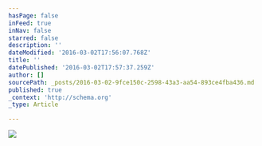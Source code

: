 ```yaml
---
hasPage: false
inFeed: true
inNav: false
starred: false
description: ''
dateModified: '2016-03-02T17:56:07.768Z'
title: ''
datePublished: '2016-03-02T17:57:37.259Z'
author: []
sourcePath: _posts/2016-03-02-9fce150c-2598-43a3-aa54-893ce4fba436.md
published: true
_context: 'http://schema.org'
_type: Article

---
```

![](https://the-grid-user-content.s3-us-west-2.amazonaws.com/78429b7c-1350-4f75-a081-3e5cddd8c7d7.jpg)